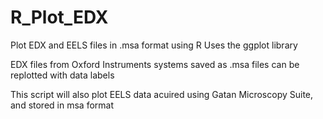 # R_Plot_EDX
Plot EDX and EELS files in .msa format using R
Uses the ggplot library

EDX files from Oxford Instruments systems saved as .msa files can be replotted with data labels

This script will also plot EELS data acuired using Gatan Microscopy Suite, and stored in msa format
